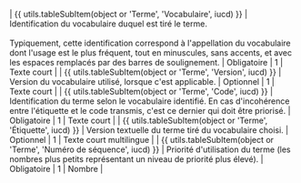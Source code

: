 | {{ utils.tableSubItem(object or 'Terme', 'Vocabulaire', iucd) }} | Identification du vocabulaire duquel est tiré le terme.<br><br>Typiquement, cette identification correspond à l'appellation du vocabulaire dont l'usage est le plus fréquent, tout en minuscules, sans accents, et avec les espaces remplacés par des barres de soulignement. | Obligatoire | 1 | Texte court |
    | {{ utils.tableSubItem(object or 'Terme', 'Version', iucd) }} | Version du vocabulaire utilisé, lorsque c'est applicable. | Optionnel | 1 | Texte court |
    | {{ utils.tableSubItem(object or 'Terme', 'Code', iucd) }} | Identification du terme selon le vocabulaire identifié. En cas d'incohérence entre l'étiquette et le code transmis, c'est ce dernier qui doit être priorisé. | Obligatoire | 1 | Texte court |
    | {{ utils.tableSubItem(object or 'Terme', 'Étiquette', iucd) }} | Version textuelle du terme tiré du vocabulaire choisi. | Optionnel | 1 | Texte court multilingue |
    | {{ utils.tableSubItem(object or 'Terme', 'Numéro de séquence', iucd) }} | Priorité d'utilisation du terme (les nombres plus petits représentant un niveau de priorité plus élevé). | Obligatoire | 1 | Nombre |
